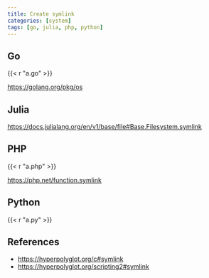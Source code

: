 ```yaml
---
title: Create symlink
categories: [system]
tags: [go, julia, php, python]
---
```


## Go

{{< r "a.go" >}}

<https://golang.org/pkg/os>

## Julia

<https://docs.julialang.org/en/v1/base/file#Base.Filesystem.symlink>

## PHP

{{< r "a.php" >}}

<https://php.net/function.symlink>

## Python

{{< r "a.py" >}}

## References

- <https://hyperpolyglot.org/c#symlink>
- <https://hyperpolyglot.org/scripting2#symlink>
